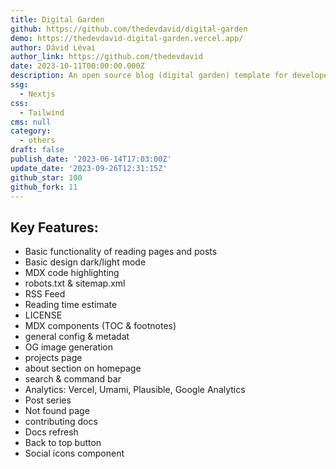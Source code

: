 ```yaml
---
title: Digital Garden
github: https://github.com/thedevdavid/digital-garden
demo: https://thedevdavid-digital-garden.vercel.app/
author: Dávid Lévai
author_link: https://github.com/thedevdavid
date: 2023-10-11T00:00:00.000Z
description: An open source blog (digital garden) template for developers
ssg:
  - Nextjs
css:
  - Tailwind
cms: null
category:
  - others
draft: false
publish_date: '2023-06-14T17:03:00Z'
update_date: '2023-09-26T12:31:15Z'
github_star: 100
github_fork: 11
---
```


## Key Features:

 - Basic functionality of reading pages and posts
 - Basic design dark/light mode
 - MDX code highlighting
 - robots.txt & sitemap.xml
 - RSS Feed
 - Reading time estimate
 - LICENSE
 - MDX components (TOC & footnotes)
 - general config & metadat
 - OG image generation
 - projects page
 - about section on homepage
 - search & command bar
 - Analytics: Vercel, Umami, Plausible, Google Analytics
 - Post series
 - Not found page
 - contributing docs
 - Docs refresh
 - Back to top button
 - Social icons component
 